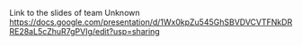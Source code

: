 Link to the slides of team Unknown
https://docs.google.com/presentation/d/1Wx0kpZu545GhSBVDVCVTFNkDRRE28aL5cZhuR7gPVIg/edit?usp=sharing 
